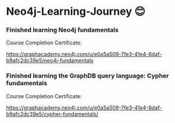 # Neo4j-Learning-Journey 😊

### Finished learning Neo4j fundamentals
Course Completion Certificate: 

https://graphacademy.neo4j.com/u/e0a5a509-7fe3-41e4-8daf-b9afc2dc39e5/neo4j-fundamentals

### Finished learning the GraphDB query language: Cypher fundamentals 
Course Completion Certificate: 

https://graphacademy.neo4j.com/u/e0a5a509-7fe3-41e4-8daf-b9afc2dc39e5/cypher-fundamentals/
